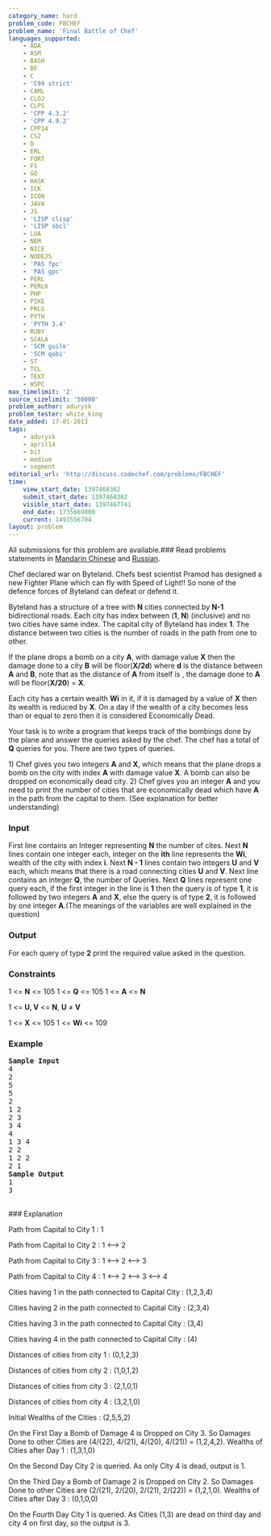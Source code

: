 ```yaml
---
category_name: hard
problem_code: FBCHEF
problem_name: 'Final Battle of Chef'
languages_supported:
    - ADA
    - ASM
    - BASH
    - BF
    - C
    - 'C99 strict'
    - CAML
    - CLOJ
    - CLPS
    - 'CPP 4.3.2'
    - 'CPP 4.9.2'
    - CPP14
    - CS2
    - D
    - ERL
    - FORT
    - FS
    - GO
    - HASK
    - ICK
    - ICON
    - JAVA
    - JS
    - 'LISP clisp'
    - 'LISP sbcl'
    - LUA
    - NEM
    - NICE
    - NODEJS
    - 'PAS fpc'
    - 'PAS gpc'
    - PERL
    - PERL6
    - PHP
    - PIKE
    - PRLG
    - PYTH
    - 'PYTH 3.4'
    - RUBY
    - SCALA
    - 'SCM guile'
    - 'SCM qobi'
    - ST
    - TCL
    - TEXT
    - WSPC
max_timelimit: '2'
source_sizelimit: '50000'
problem_author: adurysk
problem_tester: white_king
date_added: 17-01-2013
tags:
    - adurysk
    - april14
    - bit
    - medium
    - segment
editorial_url: 'http://discuss.codechef.com/problems/FBCHEF'
time:
    view_start_date: 1397468362
    submit_start_date: 1397468362
    visible_start_date: 1397467741
    end_date: 1735669800
    current: 1493556704
layout: problem
---
```

All submissions for this problem are available.###  Read problems statements in [Mandarin Chinese](http://www.codechef.com/download/translated/APRIL14/mandarin/FBCHEF.pdf) and [Russian](http://www.codechef.com/download/translated/APRIL14/russian/FBCHEF.pdf).

Chef declared war on Byteland. Chefs best scientist Pramod has designed a new Fighter Plane which can fly with Speed of Light!! So none of the defence forces of Byteland can defeat or defend it.

Byteland has a structure of a tree with **N** cities connected by **N-1** bidirectional roads. Each city has index between (**1**, **N**) (inclusive) and no two cities have same index. The capital city of Byteland has index **1**. The distance between two cities is the number of roads in the path from one to other.

If the plane drops a bomb on a city **A**, with damage value **X** then the damage done to a city **B** will be floor(**X/2d**) where **d** is the distance between **A** and **B**, note that as the distance of **A** from itself is , the damage done to **A** will be floor(**X/20**) = **X**.

Each city has a certain wealth **Wi** in it, if it is damaged by a value of **X** then its wealth is reduced by **X**. On a day if the wealth of a city becomes less than or equal to zero then it is considered Economically Dead.

Your task is to write a program that keeps track of the bombings done by the plane and answer the queries asked by the chef. The chef has a total of **Q** queries for you. There are two types of queries.

1\) Chef gives you two integers **A** and **X**, which means that the plane drops a bomb on the city with index **A** with damage value **X**. A bomb can also be dropped on economically dead city.
2\) Chef gives you an integer **A** and you need to print the number of cities that are economically dead which have **A** in the path from the capital to them.
(See explanation for better understanding)

### Input

First line contains an Integer representing **N** the number of cites.
Next **N** lines contain one integer each, integer on the **ith** line represents the **Wi**, wealth of the city with index **i**.
Next **N - 1** lines contain two integers **U** and **V** each, which means that there is a road connecting cities **U** and **V**.
Next line contains an integer **Q**, the number of Queries.
Next **Q** lines represent one query each, if the first integer in the line is **1** then the query is of type **1**, it is followed by two integers **A** and **X**, else the query is of type **2**, it is followed by one integer **A**.(The meanings of the variables are well explained in the question)

### Output

For each query of type **2** print the required value asked in the question.

### Constraints

1 <= **N** <= 105 
1 <= **Q** <= 105 
1 <= **A** <= **N**

1 <= **U, V** <= **N**, **U** ≠ **V**

1 <= **X** <= 105
1 <= **Wi** <= 109

### Example

<pre>
<b>Sample Input</b>
4
2
5
5
2
1 2
2 3
3 4
4
1 3 4
2 2
1 2 2
2 1
<b>Sample Output</b>
1
3

</pre>### Explanation
Path from Capital to City 1 : 1

Path from Capital to City 2 : 1 <--> 2

Path from Capital to City 3 : 1 <--> 2 <--> 3

Path from Capital to City 4 : 1 <--> 2 <--> 3 <--> 4

Cities having 1 in the path connected to Capital City : (1,2,3,4)

Cities having 2 in the path connected to Capital City : (2,3,4)

Cities having 3 in the path connected to Capital City : (3,4)

Cities having 4 in the path connected to Capital City : (4)

Distances of cities from city 1 : (0,1,2,3)

Distances of cities from city 2 : (1,0,1,2)

Distances of cities from city 3 : (2,1,0,1)

Distances of cities from city 4 : (3,2,1,0)

Initial Wealths of the Cities : (2,5,5,2)

On the First Day a Bomb of Damage 4 is Dropped on City 3. So Damages Done to other Cities are (4/(22), 4/(21), 4/(20), 4/(21)) = (1,2,4,2). Wealths of Cities after Day 1 : (1,3,1,0)

On the Second Day City 2 is queried. As only City 4 is dead, output is 1.

On the Third Day a Bomb of Damage 2 is Dropped on City 2. So Damages Done to other Cities are (2/(21), 2/(20), 2/(21), 2/(22)) = (1,2,1,0). Wealths of Cities after Day 3 : (0,1,0,0)

On the Fourth Day City 1 is queried. As Cities (1,3) are dead on third day and city 4 on first day, so the output is 3.
